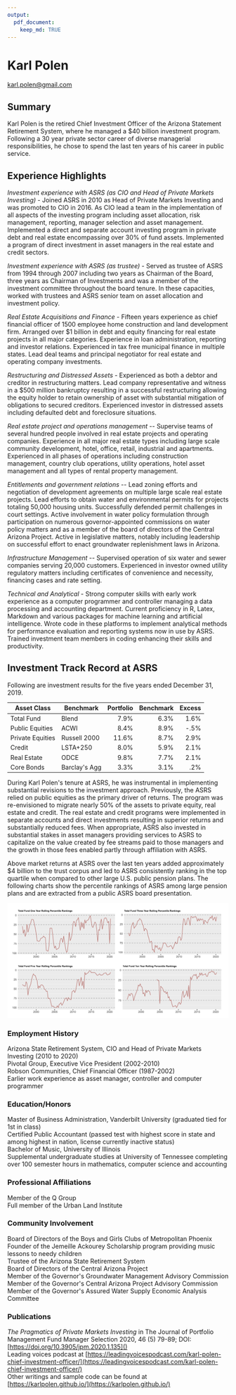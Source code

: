 ```yaml
---
output: 
  pdf_document:
    keep_md: TRUE
---
```



# Karl Polen
karl.polen@gmail.com    


## Summary

Karl Polen is the retired Chief Investment Officer of the Arizona Statement Retirement System, where he managed a $40 billion investment program.  Following a 30 year private sector career of diverse managerial responsibilities, he chose to spend the last ten years of his career in public service.

## Experience Highlights

*Investment experience with ASRS (as CIO and Head of Private Markets Investing)* - Joined ASRS in 2010 as Head of Private Markets Investing and was promoted to CIO in 2016.  As CIO lead a team in the implementation of all aspects of the investing program including asset allocation, risk management, reporting, manager selection and asset management.  Implemented a direct and separate account investing program in private debt and real estate encompassing over 30% of fund assets.  Implemented a program of direct investment in asset managers in the real estate and credit sectors.   

*Investment experience with ASRS (as trustee)* - Served as trustee of ASRS from 1994 through 2007 including two years as Chairman of the Board, three years as Chairman of Investments and was a member of the investment committee throughout the board tenure.  In these capacities, worked with trustees and ASRS senior team on asset allocation and investment policy.    

*Real Estate Acquisitions and Finance* - Fifteen years experience as chief financial officer of 1500 employee home construction and land development firm.  Arranged over $1 billion in debt and equity financing for real estate projects in all major categories.  Experience in loan administration, reporting and investor relations.  Experienced in tax free municipal finance in multiple states.  Lead deal teams and principal negotiator for real estate and operating company investments.

*Restructuring and Distressed Assets* - Experienced as both a debtor and creditor in restructuring matters. Lead company representative and witness in a $500 million bankruptcy resulting in a successful restructuring allowing the equity holder to retain ownership of asset with substantial mitigation of obligations to secured creditors.  Experienced investor in distressed assets including defaulted debt and foreclosure situations.

*Real estate project and operations management* -- Supervise teams of several hundred people involved in real estate projects and operating companies. Experience in all major real estate types including large scale community development, hotel, office, retail, industrial and apartments.  Experienced in all phases of operations including construction management, country club operations, utility operations, hotel asset management and all types of rental property management.  

*Entitlements and government relations*  -- Lead zoning efforts and negotiation of development agreements on multiple large scale real estate projects.  Lead efforts to obtain water and environmental permits for projects totaling 50,000 housing units. Successfully defended permit challenges in court settings. Active involvement in water policy formulation through participation on numerous governor-appointed commissions on water policy matters and as a member of the board of directors of the Central Arizona Project. Active in legislative matters, notably including leadership on successful effort to enact groundwater replenishment laws in Arizona.  

*Infrastructure Management* -- Supervised operation of six water and sewer companies serving 20,000 customers.  Experienced in investor owned utility regulatory matters including certificates of convenience and necessity, financing cases and rate setting. 

*Technical and Analytical* - Strong computer skills with early work experience as a computer programmer and controller managing a data processing and accounting department.  Current proficiency in R, Latex, Markdown and various packages for machine learning and artificial intelligence.   Wrote code in these platforms to implement analytical methods for performance evaluation and reporting systems now in use by ASRS.  Trained investment team members in coding enhancing their skills and productivity.

## Investment Track Record at ASRS
Following are investment results for the five years ended December 31, 2019.  

Asset Class	| Benchmark	| Portfolio|	Benchmark| Excess
------------|----------- | --------:| --------:| -----:|
Total Fund |	Blend	| 7.9%	| 6.3%	| 1.6%|
Public Equities | 	ACWI	| 8.4%	| 8.9%	| -.5%| 
Private Equities | Russell 2000	| 11.6%	| 8.7%	| 2.9%|    
Credit	| LSTA+250 |	8.0%	| 5.9%	| 2.1%|
Real Estate |	ODCE	 | 9.8%	| 7.7%	| 2.1%|   
Core Bonds	| Barclay's Agg	| 3.3%	| 3.1%	| .2%| 

During Karl Polen's tenure at ASRS, he was instrumental in implementing substantial revisions to the investment approach.  Previously, the ASRS relied on public equities as the primary driver of returns.  The program was re-envisioned to migrate nearly 50% of the assets to private equity, real estate and credit.  The real estate and credit programs were implemented in separate accounts and direct investments resulting in superior returns and substantially reduced fees.  When appropriate, ASRS also invested in substantial stakes in asset managers providing services to ASRS to capitalize on the value created by fee streams paid to those managers and the growth in those fees enabled partly through affiliation with ASRS.  

Above market returns at ASRS over the last ten years added approximately $4 billion to the trust corpus and led to ASRS consistently ranking in the top quartile when compared to other large U.S. public pension plans. The following charts show the percentile rankings of ASRS among large pension plans and are extracted from a public ASRS board presentation.

![](asrs_ranking.png)

### Employment History
Arizona State Retirement System, CIO and Head of Private Markets Investing (2010 to 2020)   
Pivotal Group, Executive Vice President (2002-2010)     
Robson Communities, Chief Financial Officer (1987-2002)    
Earlier work experience as asset manager, controller and computer programmer    

### Education/Honors
Master of Business Administration, Vanderbilt University (graduated tied for 1st in class)    
Certified Public Accountant (passed test with highest score in state and among highest in nation, license currently inactive status)    
Bachelor of Music, University of Illinois    
Supplemental undergraduate studies at University of Tennessee completing over 100 semester hours in mathematics, computer science and accounting 

### Professional Affiliations
Member of the Q Group    
Full member of the Urban Land Institute    

### Community Involvement
Board of Directors of the Boys and Girls Clubs of Metropolitan Phoenix    
Founder of the Jemeille Ackourey Scholarship program providing music lessons to needy children    
Trustee of the Arizona State Retirement System     
Board of Directors of the Central Arizona Project    
Member of the Governor's Groundwater Management Advisory Commission     
Member of the Governor's Central Arizona Project Advisory Commission     
Member of the Governor's Assured Water Supply Economic Analysis Committee    

### Publications
*The Pragmatics of Private Markets Investing* in The Journal of Portfolio Management Fund Manager Selection 2020, 46 (5) 79-89; DOI: [https://doi.org/10.3905/jpm.2020.1.135]()     
Leading voices podcast at [https://leadingvoicespodcast.com/karl-polen-chief-investment-officer/](https://leadingvoicespodcast.com/karl-polen-chief-investment-officer/)    
Other writings and sample code can be found at [https://karlpolen.github.io/](https://karlpolen.github.io/) 


